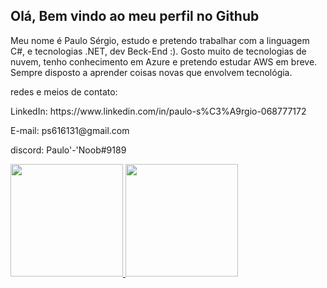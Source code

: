 <h2>Olá, Bem vindo ao meu perfil no Github</h2>

Meu nome é Paulo Sérgio, estudo e pretendo trabalhar com a linguagem C#, e tecnologias .NET, dev Beck-End :).
Gosto muito de tecnologias de nuvem, tenho conhecimento em Azure e pretendo estudar AWS em breve.
Sempre disposto a aprender coisas novas que envolvem tecnológia.

<p>redes e meios de contato:</p>
<p>LinkedIn: https://www.linkedin.com/in/paulo-s%C3%A9rgio-068777172 </p>
<p>E-mail: ps616131@gmail.com</p>
<p>discord: Paulo'-'Noob#9189</p>

<div>
<a href="https://github.com/CsPauloNoob">
<img height="180em" src="https://github-readme-stats.vercel.app/api/top-langs/?username=CsPauloNoob&layout=compact&langs_count=7&theme=dracula"/>
<img height="180em" src="https://github-readme-stats.vercel.app/api?username=CsPauloNoob&show_icons=true&theme=dracula&include_all_commits=true&count_private=true"/>
</div>

<!---
CsPauloNoob/CsPauloNoob is a ✨ special ✨ repository because its `README.md` (this file) appears on your GitHub profile.
You can click the Preview link to take a look at your changes.
--->
